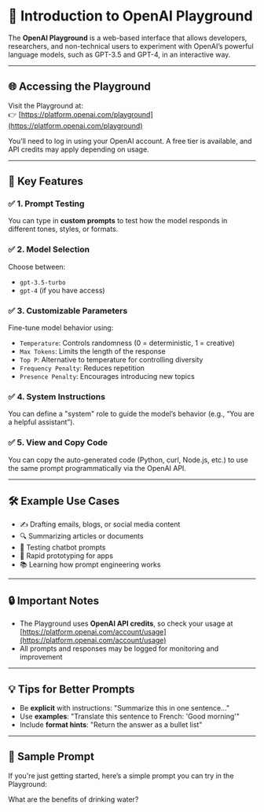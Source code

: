 # 🧠 Introduction to OpenAI Playground

The **OpenAI Playground** is a web-based interface that allows developers, researchers, and non-technical users to experiment with OpenAI’s powerful language models, such as GPT-3.5 and GPT-4, in an interactive way.

---

## 🌐 Accessing the Playground

Visit the Playground at:  
👉 [https://platform.openai.com/playground](https://platform.openai.com/playground)

You’ll need to log in using your OpenAI account. A free tier is available, and API credits may apply depending on usage.

---

## 🚀 Key Features

### ✅ 1. Prompt Testing
You can type in **custom prompts** to test how the model responds in different tones, styles, or formats.

### ✅ 2. Model Selection
Choose between:
- `gpt-3.5-turbo`
- `gpt-4` (if you have access)

### ✅ 3. Customizable Parameters
Fine-tune model behavior using:
- `Temperature`: Controls randomness (0 = deterministic, 1 = creative)
- `Max Tokens`: Limits the length of the response
- `Top P`: Alternative to temperature for controlling diversity
- `Frequency Penalty`: Reduces repetition
- `Presence Penalty`: Encourages introducing new topics

### ✅ 4. System Instructions
You can define a "system" role to guide the model’s behavior (e.g., “You are a helpful assistant”).

### ✅ 5. View and Copy Code
You can copy the auto-generated code (Python, curl, Node.js, etc.) to use the same prompt programmatically via the OpenAI API.

---

## 🛠 Example Use Cases

- ✍️ Drafting emails, blogs, or social media content
- 🔍 Summarizing articles or documents
- 🤖 Testing chatbot prompts
- 🧪 Rapid prototyping for apps
- 📚 Learning how prompt engineering works

---

## 🔒 Important Notes

- The Playground uses **OpenAI API credits**, so check your usage at [https://platform.openai.com/account/usage](https://platform.openai.com/account/usage)
- All prompts and responses may be logged for monitoring and improvement

---

## 💡 Tips for Better Prompts

- Be **explicit** with instructions: "Summarize this in one sentence..."
- Use **examples**: "Translate this sentence to French: 'Good morning'"
- Include **format hints**: "Return the answer as a bullet list"

---

## 📜 Sample Prompt

If you're just getting started, here’s a simple prompt you can try in the Playground:

What are the benefits of drinking water?
